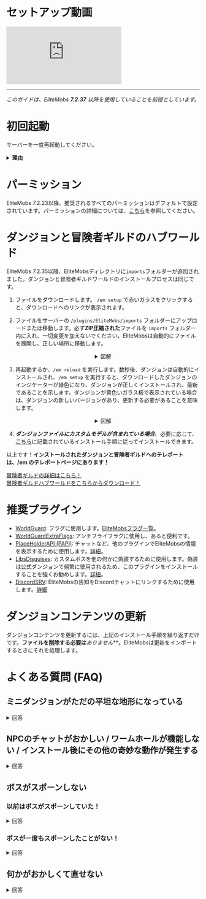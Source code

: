 # セットアップ動画

<div class="outer-container">
<div class="iframe-container">
  <iframe class="video-iframe" src="https://www.youtube.com/embed/boRg2X4qhw4?si=2aRLV_j9UzNz_VO0" title="YouTube video player" frameborder="0" allow="accelerometer; autoplay; clipboard-write; encrypted-media; gyroscope; picture-in-picture; web-share" allowfullscreen></iframe>
</div>
</div>

***

*このガイドは、EliteMobs ***7.2.37*** 以降を使用していることを前提としています。*

# 初回起動

サーバーを一度再起動してください。

<details>

<summary><b>理由</b></summary>

EliteMobsは、サーバーが最初に起動したときにspigot.yml設定ファイルの最大ヘルスを増やします。これは、Eliteモブが2000以上のヘルスを持てるようにするためです。他のモブのヘルスは変更しないため、バニラやプラグインのモブは変更しません。

この変更を実際に有効にするには、サーバーの再起動が必要です。

</details>

# パーミッション

EliteMobs 7.2.23以降、推奨されるすべてのパーミッションはデフォルトで設定されています。パーミッションの詳細については、[こちら]($language$/elitemobs/permissions_and_commands.md)を参照してください。

# ダンジョンと冒険者ギルドのハブワールド

EliteMobs 7.2.35以降、EliteMobsディレクトリに`imports`フォルダーが追加されました。ダンジョンと冒険者ギルドワールドのインストールプロセスは同じです。

1) ファイルをダウンロードします。 `/em setup` で赤いガラスをクリックすると、ダウンロードへのリンクが表示されます。

2) ファイルをサーバーの `/plugins/EliteMobs/imports` フォルダーにアップロードまたは移動します。必ず**ZIP圧縮された**ファイルを `imports` フォルダー内に入れ、一切変更を加えないでください。EliteMobsは自動的にファイルを展開し、正しい場所に移動します。

<div align="center">

<details>

<summary>図解</summary>

<video autoplay loop muted controls>
  <source src="../../../img/wiki/setup_import.webm" type="video/webm">
  あなたのブラウザは動画タグをサポートしていません。
</video>

</details>

</div>

3) 再起動するか、`/em reload` を実行します。数秒後、ダンジョンは自動的にインストールされ、`/em setup` を実行すると、ダウンロードしたダンジョンのインジケーターが緑色になり、ダンジョンが正しくインストールされ、最新であることを示します。ダンジョンが黄色いガラス板で表示されている場合は、ダンジョンの新しいバージョンがあり、更新する必要があることを意味します。

<div align="center">

<details>

<summary>図解</summary>

<video autoplay loop muted controls>
  <source src="../../../img/wiki/setup_install.webm" type="video/webm">
  あなたのブラウザは動画タグをサポートしていません。
</video>

</details>

</div>

4) ***ダンジョンファイルにカスタムモデルが含まれている場合***、必要に応じて、[こちら]($language$/elitemobs/custom_models.md&section=importing-custom-models-from-dungeons)に記載されているインストール手順に従ってインストールできます。

以上です！**インストールされたダンジョンと冒険者ギルドへのテレポートは、/em のテレポートページにあります！**

[冒険者ギルドの詳細はこちら！]($language$/elitemobs/adventurers_guild_world.md)
<br>[冒険者ギルドハブワールドをこちらからダウンロード！](https://magmaguy.itch.io/elitemobs-the-adventurers-guild)

# 推奨プラグイン

- [WorldGuard](https://dev.bukkit.org/projects/worldguard): フラグに使用します。[EliteMobsフラグ一覧]($language$/elitemobs/worldguard_flags.md)。
- [WorldGuardExtraFlags](https://www.spigotmc.org/resources/worldguard-extra-flags.4823/): アンチフライフラグに使用し、あると便利です。
- [PlaceHolderAPI (PAPI)](https://www.spigotmc.org/resources/placeholderapi.6245/): チャットなど、他のプラグインでEliteMobsの情報を表示するために使用します。[詳細]($language$/elitemobs/placeholders.md)。
- [LibsDisguises](https://www.spigotmc.org/resources/libs-disguises-free.81/): カスタムボスを他の何かに偽装するために使用します。偽装は公式ダンジョンで頻繁に使用されるため、このプラグインをインストールすることを強くお勧めします。[詳細]($language$/elitemobs/libsdisguises.md)。
- [DiscordSRV]($language$/elitemobs/discordsrv.md): EliteMobsの告知をDiscordチャットにリンクするために使用します。[詳細]($language$/elitemobs/discordsrv.md)

# ダンジョンコンテンツの更新

ダンジョンコンテンツを更新するには、上記のインストール手順を繰り返すだけです。**ファイルを削除する必要は***ありません***。EliteMobsは更新をインポートするときにそれを処理します。

# よくある質問 (FAQ)

## ミニダンジョンがただの平坦な地形になっている

<details><summary>回答</summary>

95％の場合、これはセットアップ手順に従わなかったことを意味します。ファイルを解凍したり、他のプラグインを使用してワールドをロードしたりした場合は、上記の手順に従ってコンテンツを再インストールしてください。ワールドを正しくロードするために他のプラグインは必要ありません。

</details>

## NPCのチャットがおかしい / ワームホールが機能しない / インストール後にその他の奇妙な動作が発生する

<details>

<summary>回答</summary>

ダンジョンをセットアップした後、`/em reload`コマンドを実行して、すべての値が完全に初期化されていることを確認してください。再起動がさらに良いですが、必要はないはずです。

</details>

## ボスがスポーンしない

### 以前はボスがスポーンしていた！

<details>

<summary>回答</summary>

地域のボスにはリスポーン時間があります。ボスがリスポーンするようにスケジュールされている時間は、設定ファイルに移動し、スポーン場所のセクションの `:` の後の数字をコピーすることで確認できます。

例：

```yml
spawnLocations:
- em_primis,1100.5,22.5,526.5,0.0,0.0:1643259941451
```

この場合、探している数字は`1643259941451`です。[この](https://www.unixtimestamp.com/index.php)ウェブサイトを使用して、特定の日付に変換できます。数字を削除してボスを強制的にリスポーンさせることができます。削除したら必ず`/em reload`を実行してください。

</details>

### ボスが一度もスポーンしたことがない！

<details>

<summary>回答</summary>

次のことを確認してください。

- あなたまたは他の誰かがボスを倒したか、タイムアウト機能でボスが逃げ出したか？ボスがリスポーンしている可能性があります。クールダウンを確認してください。詳細については、上のセクションに記載されています。
- コンソール、特にダンジョンをインストールした後、または`/em reload`の後にエラーがないか確認してください。エラーには何が問題なのかが記述されているはずです。
- あなたの地域がモブのスポーンを妨げるような他のプラグインによって保護されていないか確認してください
- ワールドの難易度を確認してください。モブはピースフル難易度ではスポーンできません
- WorldGuardフラグを確認してください。モブのスポーンが許可に設定されているか確認してください
- スポーンエリアの上にダンジョンコンテンツをインストールしていないか確認してください。デフォルトで保護されています
- ごくまれに、問題がサーバーが認識している日付に関係している可能性があります。サーバーマシンの日付が正しいことを確認してください。そうでないと、リスポーンメカニズムに問題が発生する可能性があります。

</details>

## 何かがおかしくて直せない

<details>

<summary>回答</summary>

これは通常、EliteMobsが自己修復できないような方法でファイルを修正しようとして失敗した後に発生します。起動時やダンジョンインストール時のコンソールメッセージから修復方法を特定できない場合は、EliteMobsをクリーンインストールするのが最適です。

プレイヤーデータを保持するために`~/plugins/EliteMobs/data`フォルダーをバックアップしてから、`~/plugins/EliteMobs/`フォルダーを削除してください。サーバーを起動し、シャットダウンし、バックアップしたデータフォルダーの内容を**サーバーがオフラインのときに**復元してから、再度起動します。これで、EliteMobsコンテンツのインストールを再開できます。

</details>
